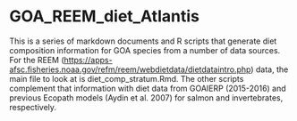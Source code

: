 # GOA_REEM_diet_Atlantis

This is a series of markdown documents and R scripts that generate diet composition information for GOA species from a number of data sources. For the REEM (https://apps-afsc.fisheries.noaa.gov/refm/reem/webdietdata/dietdataintro.php) data, the main file to look at is diet_comp_stratum.Rmd. The other scripts complement that information with diet data from GOAIERP (2015-2016) and previous Ecopath models (Aydin et al. 2007) for salmon and invertebrates, respectively. 
